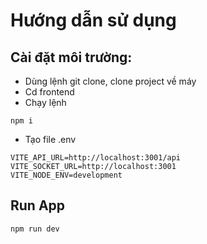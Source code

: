 # Hướng dẫn sử dụng
## Cài đặt môi trường:
- Dùng lệnh git clone, clone project về máy
- Cd frontend
- Chạy lệnh
```
npm i
```
- Tạo file .env
```
VITE_API_URL=http://localhost:3001/api
VITE_SOCKET_URL=http://localhost:3001
VITE_NODE_ENV=development
```
## Run App
```
npm run dev
```
